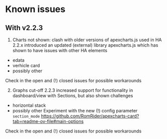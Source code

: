 # Known issues

## With v2.2.3
1. Charts not shown: clash with older versions of apexcharts.js used in HA
2.2.x introduced an updated (external) library apexcharts.js which has shown to have issues with other HA elements
- edata
- verhicle card
- possibly other

Check in the open and (!) closed issues for possible workarounds

2. Graphs cut-off
2.2.3 increased support for functionality in dashboard/view with Sections, but also shown challenges
- horizontal stack
- possibly other
Experiment with the new (!) config parameter ```section_mode``` https://github.com/RomRider/apexcharts-card?tab=readme-ov-file#main-options

Check in the open and (!) closed issues for possible workarounds
